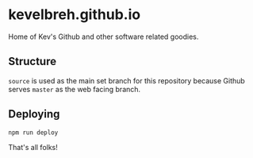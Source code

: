 # kevelbreh.github.io

Home of Kev's Github and other software related goodies.

## Structure

`source` is used as the main set branch for this repository because Github serves 
`master` as the web facing branch.

## Deploying

```
npm run deploy
```

That's all folks!
